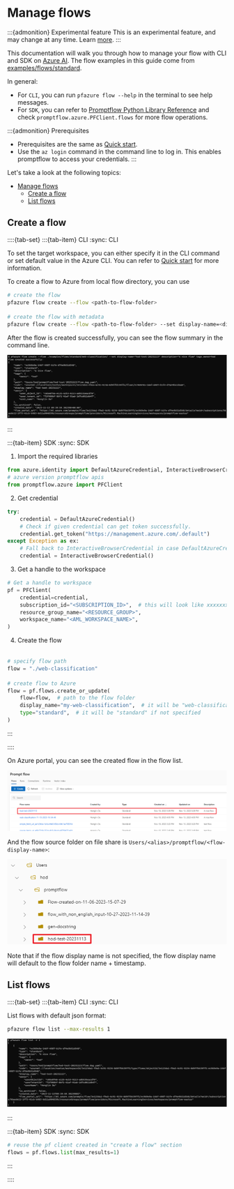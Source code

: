 # Manage flows

:::{admonition} Experimental feature
This is an experimental feature, and may change at any time. Learn [more](../../how-to-guides/faq.md#stable-vs-experimental).
:::

This documentation will walk you through how to manage your flow with CLI and SDK on [Azure AI](https://learn.microsoft.com/en-us/azure/machine-learning/prompt-flow/overview-what-is-prompt-flow?view=azureml-api-2). 
The flow examples in this guide come from [examples/flows/standard](https://github.com/microsoft/promptflow/tree/main/examples/flows/standard).

In general:
- For `CLI`, you can run `pfazure flow --help` in the terminal to see help messages.
- For `SDK`, you can refer to [Promptflow Python Library Reference](../../reference/python-library-reference/promptflow.md) and check `promptflow.azure.PFClient.flows` for more flow operations.

:::{admonition} Prerequisites
- Prerequisites are the same as [Quick start](./quick-start.md#prerequisites).
- Use the `az login` command in the command line to log in. This enables promptflow to access your credentials. 
:::

Let's take a look at the following topics:
- [Manage flows](#manage-flows)
  - [Create a flow](#create-a-flow)
  - [List flows](#list-flows)

## Create a flow

::::{tab-set}
:::{tab-item} CLI
:sync: CLI

To set the target workspace, you can either specify it in the CLI command or set default value in the Azure CLI.
You can refer to [Quick start](./quick-start.md#submit-a-run-to-workspace) for more information.

To create a flow to Azure from local flow directory, you can use 

```bash
# create the flow 
pfazure flow create --flow <path-to-flow-folder> 

# create the flow with metadata
pfazure flow create --flow <path-to-flow-folder> --set display-name=<display-name> description=<description> tags.key1=value1
```

After the flow is created successfully, you can see the flow summary in the command line.

![img](../../media/cloud/manage-flows/flow_create_0.png)


:::


:::{tab-item} SDK
:sync: SDK

1. Import the required libraries
```python
from azure.identity import DefaultAzureCredential, InteractiveBrowserCredential
# azure version promptflow apis
from promptflow.azure import PFClient
```

2. Get credential
```python
try:
    credential = DefaultAzureCredential()
    # Check if given credential can get token successfully.
    credential.get_token("https://management.azure.com/.default")
except Exception as ex:
    # Fall back to InteractiveBrowserCredential in case DefaultAzureCredential not work
    credential = InteractiveBrowserCredential()
```

3. Get a handle to the workspace
```python
# Get a handle to workspace
pf = PFClient(
    credential=credential,
    subscription_id="<SUBSCRIPTION_ID>",  # this will look like xxxxxxxx-xxxx-xxxx-xxxx-xxxxxxxxxxxx
    resource_group_name="<RESOURCE_GROUP>",
    workspace_name="<AML_WORKSPACE_NAME>",
)
```

4. Create the flow

```python

# specify flow path
flow = "./web-classification"

# create flow to Azure
flow = pf.flows.create_or_update(
    flow=flow,  # path to the flow folder
    display_name="my-web-classification",  # it will be "web-classification-{timestamp}" if not specified
    type="standard",  # it will be "standard" if not specified
)
```

:::

::::

On Azure portal, you can see the created flow in the flow list.

![img](../../media/cloud/manage-flows/flow_create_1.png)

And the flow source folder on file share is `Users/<alias>/promptflow/<flow-display-name>`:

![img](../../media/cloud/manage-flows/flow_create_2.png)

Note that if the flow display name is not specified, the flow display name will default to the flow folder name + timestamp.

## List flows


::::{tab-set}
:::{tab-item} CLI
:sync: CLI

List flows with default json format:
```bash
pfazure flow list --max-results 1
```

![img](../../media/cloud/manage-flows/flow_list_0.png)



:::

:::{tab-item} SDK
:sync: SDK

```python
# reuse the pf client created in "create a flow" section
flows = pf.flows.list(max_results=1)
```

:::

::::